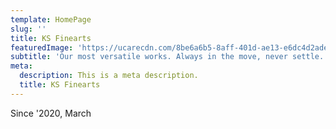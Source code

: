 ```yaml
---
template: HomePage
slug: ''
title: KS Finearts
featuredImage: 'https://ucarecdn.com/8be6a6b5-8aff-401d-ae13-e6dc4d2ade97/'
subtitle: 'Our most versatile works. Always in the move, never settle.'
meta:
  description: This is a meta description.
  title: KS Finearts
---
```


Since '2020, March
